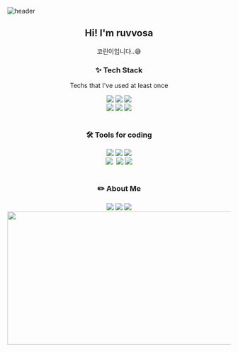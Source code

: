![header](https://capsule-render.vercel.app/api?type=waving&height=300&color=gradient&text=Welcome!)



<h2 align="center">Hi! I'm ruvvosa</h2><p size: 9px; align ="center">코린이입니다..😅</p>

<!-- 기술 스택 -->
<h3 align = "center">✨ Tech Stack</h3><p align="center">Techs that I've used at least once

<div align ="center">

<img src="https://img.shields.io/badge/Python-3766AB?style=flat-square&logo=Python&logoColor=white"/>
<img src="https://img.shields.io/badge/c-A8B9CC?style=flat-square&logo=c&logoColor=white"/></a>
<img src="https://img.shields.io/badge/c++-00599C?style=flat-square&logo=cplusplus&logoColor=white"/>
<br>
<img src="https://img.shields.io/badge/html-E34F26?style=flat-square&logo=html5&logoColor=white"/></a>
<img src="https://img.shields.io/badge/css-663399?style=flat-square&logo=css&logoColor=white"/></a>
<img src="https://img.shields.io/badge/javascript-F7DF1E?style=flat-square&logo=javascript&logoColor=white"/></a>
</div>
<!-- 코딩 관련 툴-->
<br>
<h3 align = "center">🛠 Tools for coding</h3>
<div align = "center">
  <img src = "https://img.shields.io/badge/git-F05033.svg?style=flat-square&logo=git&logoColor=white" />
  <img src = "https://img.shields.io/badge/github-181717.svg?style=flat-square&logo=github&logoColor=white" />
  <img src = "https://img.shields.io/badge/Anaconda-44A833.svg?style=flat-square&logo=Anaconda&logoColor=white" />
</div>
<div align = "center">
  <img src = "https://img.shields.io/badge/VS%20Code-22ABF3.svg?style=flat-square&logo=visual-studio-code&logoColor=white" />&nbsp
  <img src = "https://img.shields.io/badge/pycharm-000000.svg?style=flat-square&logo=pycharm&logoColor=white" />
  <img src = "https://img.shields.io/badge/Jupyter-F37626.svg?style=flat-square&logo=Jupyter&logoColor=white" />
</div>
<br>

<!-- 연락수단 -->
<h3 align = "center">✏️ About Me</h3>
<div align = "center">
<a href="https://velog.io/@sbddb036/posts" target="_blank">
 <img src = "https://img.shields.io/badge/velog-20C997.svg?style=flat-square&logo=velog&logoColor=white" /></a>
 <a href="https://www.instagram.com/ruvvosa/" target="_blank">
 <img src = "https://img.shields.io/badge/instagram-FF0069.svg?style=flat-square&logo=instagram&logoColor=white" /></a>
 <a href="https://careerly.co.kr/profiles/506004" target="_blank">
 <img src = "https://img.shields.io/badge/careerly-white.svg?style=flat-square&logo=cloudera&logoColor=black" /></a>
 

<a href="https://www.gitanimals.org/en_US?utm_medium=image&utm_source=ruvvosa&utm_content=farm">
  <br>
<img
  src="https://render.gitanimals.org/farms/ruvvosa"
  width="600"
  height="300"
/>
</a>
 
 





</div>



